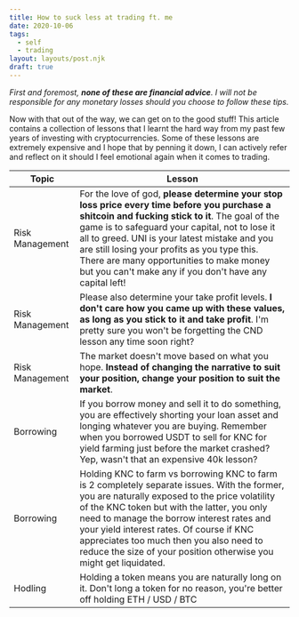 ```yaml
---
title: How to suck less at trading ft. me
date: 2020-10-06
tags:
  - self
  - trading
layout: layouts/post.njk
draft: true
---
```


_First and foremost, <strong>none of these are financial advice</strong>. I will not be responsible for any monetary losses should you choose to follow these tips._

Now with that out of the way, we can get on to the good stuff! This article contains a collection of lessons that I learnt the hard way from my past few years of investing with cryptocurrencies. Some of these lessons are extremely expensive and I hope that by penning it down, I can actively refer and reflect on it should I feel emotional again when it comes to trading.

| Topic           | Lesson                                                                                                                                                                                                                                                                                                                                                                                                     |
| --------------- | ---------------------------------------------------------------------------------------------------------------------------------------------------------------------------------------------------------------------------------------------------------------------------------------------------------------------------------------------------------------------------------------------------------- |
| Risk Management | For the love of god, **please determine your stop loss price every time before you purchase a shitcoin and fucking stick to it**. The goal of the game is to safeguard your capital, not to lose it all to greed. UNI is your latest mistake and you are still losing your profits as you type this. There are many opportunities to make money but you can't make any if you don't have any capital left! |
| Risk Management | Please also determine your take profit levels. **I don't care how you came up with these values, as long as you stick to it and take profit**. I'm pretty sure you won't be forgetting the CND lesson any time soon right?                                                                                                                                                                                 |
| Risk Management | The market doesn't move based on what you hope. **Instead of changing the narrative to suit your position, change your position to suit the market**.                                                                                                                                                                                                                                                      |
| Borrowing       | If you borrow money and sell it to do something, you are effectively shorting your loan asset and longing whatever you are buying. Remember when you borrowed USDT to sell for KNC for yield farming just before the market crashed? Yep, wasn't that an expensive 40k lesson?                                                                                                                             |
| Borrowing       | Holding KNC to farm vs borrowing KNC to farm is 2 completely separate issues. With the former, you are naturally exposed to the price volatility of the KNC token but with the latter, you only need to manage the borrow interest rates and your yield interest rates. Of course if KNC appreciates too much then you also need to reduce the size of your position otherwise you might get liquidated.   |
| Hodling         | Holding a token means you are naturally long on it. Don't long a token for no reason, you're better off holding ETH / USD / BTC                                                                                                                                                                                                                                                                            |

